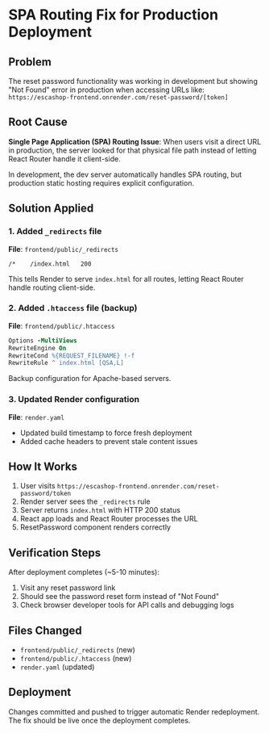 # SPA Routing Fix for Production Deployment

## Problem
The reset password functionality was working in development but showing "Not Found" error in production when accessing URLs like:
`https://escashop-frontend.onrender.com/reset-password/[token]`

## Root Cause
**Single Page Application (SPA) Routing Issue**: When users visit a direct URL in production, the server looked for that physical file path instead of letting React Router handle it client-side.

In development, the dev server automatically handles SPA routing, but production static hosting requires explicit configuration.

## Solution Applied

### 1. Added `_redirects` file
**File**: `frontend/public/_redirects`
```
/*    /index.html   200
```
This tells Render to serve `index.html` for all routes, letting React Router handle routing client-side.

### 2. Added `.htaccess` file (backup)
**File**: `frontend/public/.htaccess` 
```apache
Options -MultiViews
RewriteEngine On
RewriteCond %{REQUEST_FILENAME} !-f
RewriteRule ^ index.html [QSA,L]
```
Backup configuration for Apache-based servers.

### 3. Updated Render configuration
**File**: `render.yaml`
- Updated build timestamp to force fresh deployment
- Added cache headers to prevent stale content issues

## How It Works
1. User visits `https://escashop-frontend.onrender.com/reset-password/token`
2. Render server sees the `_redirects` rule
3. Server returns `index.html` with HTTP 200 status
4. React app loads and React Router processes the URL
5. ResetPassword component renders correctly

## Verification Steps
After deployment completes (~5-10 minutes):
1. Visit any reset password link
2. Should see the password reset form instead of "Not Found"
3. Check browser developer tools for API calls and debugging logs

## Files Changed
- `frontend/public/_redirects` (new)
- `frontend/public/.htaccess` (new) 
- `render.yaml` (updated)

## Deployment
Changes committed and pushed to trigger automatic Render redeployment.
The fix should be live once the deployment completes.
